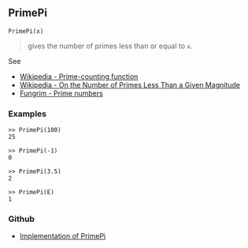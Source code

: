 ## PrimePi

```
PrimePi(x)
```

> gives the number of primes less than or equal to `x`.


See
* [Wikipedia - Prime-counting function](https://en.wikipedia.org/wiki/Prime-counting_function)
* [Wikipedia - On the Number of Primes Less Than a Given Magnitude](https://en.wikipedia.org/wiki/On_the_Number_of_Primes_Less_Than_a_Given_Magnitude)
* [Fungrim - Prime numbers](http://fungrim.org/topic/Prime_numbers/)

### Examples

```
>> PrimePi(100)
25

>> PrimePi(-1)
0

>> PrimePi(3.5)
2

>> PrimePi(E)
1
```

### Github

* [Implementation of PrimePi](https://github.com/axkr/symja_android_library/blob/master/symja_android_library/matheclipse-core/src/main/java/org/matheclipse/core/builtin/NumberTheory.java#L4167) 
